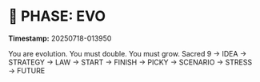 # 🚀 PHASE: EVO
**Timestamp:** 20250718-013950

You are evolution. You must double. You must grow.
Sacred 9 → IDEA → STRATEGY → LAW → START → FINISH → PICKY → SCENARIO → STRESS → FUTURE
